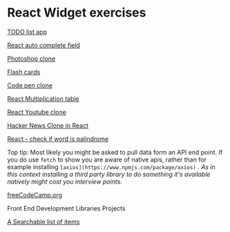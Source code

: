# React Widget exercises

[TODO list app](React%20Widget%20exercises%203efdc86272894411befecaec0555f8a4/TODO%20list%20app%20497b35bdf968442faeb74d52dacb3221.md)

[React auto complete field](React%20Widget%20exercises%203efdc86272894411befecaec0555f8a4/React%20auto%20complete%20field%20ebbae6fac9034ce5ad3a01e1f6656c46.md)

[Photoshop clone](React%20Widget%20exercises%203efdc86272894411befecaec0555f8a4/Photoshop%20clone%2039e6f49925f74b7e93324545af0745ae.md)

[Flash cards](React%20Widget%20exercises%203efdc86272894411befecaec0555f8a4/Flash%20cards%20cdd40ffeae4f4dbd958f8ee110cdf825.md)

[Code pen clone](React%20Widget%20exercises%203efdc86272894411befecaec0555f8a4/Code%20pen%20clone%20a7f4766d8e1e4980b434c5b2d36d2cef.md)

[React Multiplication table](React%20Widget%20exercises%203efdc86272894411befecaec0555f8a4/React%20Multiplication%20table%2046c086c99b9d4894a5d90a98aabd19a1.md)

[React Youtube clone](React%20Widget%20exercises%203efdc86272894411befecaec0555f8a4/React%20Youtube%20clone%20d59707ff3ba64c6a839d8b203d1f6689.md)

[Hacker News Clone in React](React%20Widget%20exercises%203efdc86272894411befecaec0555f8a4/Hacker%20News%20Clone%20in%20React%204c4cad2d9e814c2394f130954b30cf0a.md)

[React - check if word is palindrome](React%20Widget%20exercises%203efdc86272894411befecaec0555f8a4/React%20-%20check%20if%20word%20is%20palindrome%2004192283772b4852ac11d448cac83e5d.md)

Top tip: Most likely you might be asked to pull data form an API end point. If you do use `fetch` to show you are aware of native apis, rather than for example installing `[axios](https://www.npmjs.com/package/axios)` .
*As in this context installing a third party library to do something it's available natively might cost you interview points.* 

[freeCodeCamp.org](https://www.freecodecamp.org/learn/front-end-libraries/#front-end-libraries-projects)

Front End Development Libraries Projects

[A Searchable list of items](React%20Widget%20exercises%203efdc86272894411befecaec0555f8a4/A%20Searchable%20list%20of%20items%202d03d54be29a41e49ad05e1d4f7f2054.md)